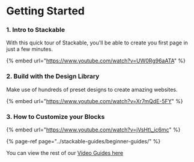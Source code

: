 # Getting Started

### 1. Intro to Stackable

With this quick tour of Stackable, you'll be able to create you first page in just a few minutes.

{% embed url="https://www.youtube.com/watch?v=UW0Rg96aATA" %}

### 2. Build with the Design Library

Make use of hundreds of preset designs to create amazing websites.

{% embed url="https://www.youtube.com/watch?v=Xr7mQdE-5FY" %}

### 3. How to Customize your Blocks

{% embed url="https://www.youtube.com/watch?v=jVsHt\_ic6mc" %}

{% page-ref page="../stackable-guides/beginner-guides/" %}

You can view the rest of our [Video Guides here](https://www.youtube.com/playlist?list=PL-UUxpjaLlXNVi2zmYJfO5QoBxzvq_l4I)

